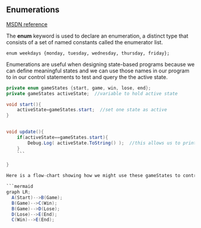 ## Enumerations 
[MSDN reference](https://msdn.microsoft.com/en-us/library/sbbt4032.aspx)


The **enum** keyword is used to declare an enumeration, a distinct type that consists of a set of named constants called the enumerator list.

```enum weekdays {monday, tuesday, wednesday, thursday, friday};```

Enumerations are useful when designing state-based programs because we can define meaningful states and we can use those names in our program to in our control statements to test and query the  the active state.

```java
private enum gameStates {start, game, win, lose, end};
private gameStates activeState;  //variable to hold active state

void start(){
    activeState=gameStates.start;  //set one state as active
}

	
void update(){
    if(activeState==gameStates.start){
        Debug.Log( activeState.ToString() );  //this allows us to print out the labeled name, otherwise we'd see the integer value of the state: 0;
    }
    ```

}

Here is a flow-chart showing how we might use these gameStates to control the game logic

```mermaid
graph LR;
  A(Start)-->B(Game);
  B(Game)-->C(Win);
  B(Game)-->D(Lose);
  D(Lose)-->E(End);
  C(Win)-->E(End);

```